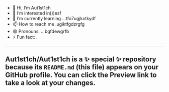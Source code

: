 - 👋 Hi, I’m Aut1st1ch 
- 👀 I’m interested in)))esf
- 🌱 I’m currently learning ...tfo7ugjkxtkydf
- 📫 How to reach me .ugiktfgdzrgfg
- 😄 Pronouns: ...bgfdewgrfb
- ⚡ Fun fact: .
---
Aut1st1ch/Aut1st1ch is a ✨ special ✨ repository because its `README.md` (this file) appears on your GitHub profile.
You can click the Preview link to take a look at your changes.
---
